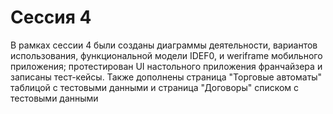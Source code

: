 # Сессия 4

В рамках сессии 4 были созданы диаграммы деятельности, вариантов использования, функциональной модели IDEF0, и weriframe мобильного приложения; протестирован UI настольного приложения франчайзера и записаны тест-кейсы.
Также дополнены страница "Торговые автоматы" таблицой с тестовыми данными и страница "Договоры" списком с тестовыми данными
